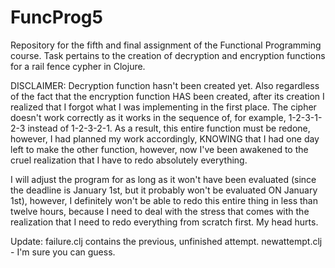 # FuncProg5
Repository for the fifth and final assignment of the Functional Programming course. Task pertains to the creation of decryption and encryption functions for a rail fence cypher in Clojure.

DISCLAIMER: Decryption function hasn't been created yet. Also regardless of the fact that the encryption function HAS been created, after its creation I realized that I forgot what I was implementing in the first place. The cipher doesn't work correctly as it works in the sequence of, for example, 1-2-3-1-2-3 instead of 1-2-3-2-1. As a result, this entire function must be redone, however, I had planned my work accordingly, KNOWING that I had one day left to make the other function, however, now I've been awakened to the cruel realization that I have to redo absolutely everything.

I will adjust the program for as long as it won't have been evaluated (since the deadline is January 1st, but it probably won't be evaluated ON January 1st), however, I definitely won't be able to redo this entire thing in less than twelve hours, because I need to deal with the stress that comes with the realization that I need to redo everything from scratch first. My head hurts.

Update: failure.clj contains the previous, unfinished attempt. newattempt.clj - I'm sure you can guess.
